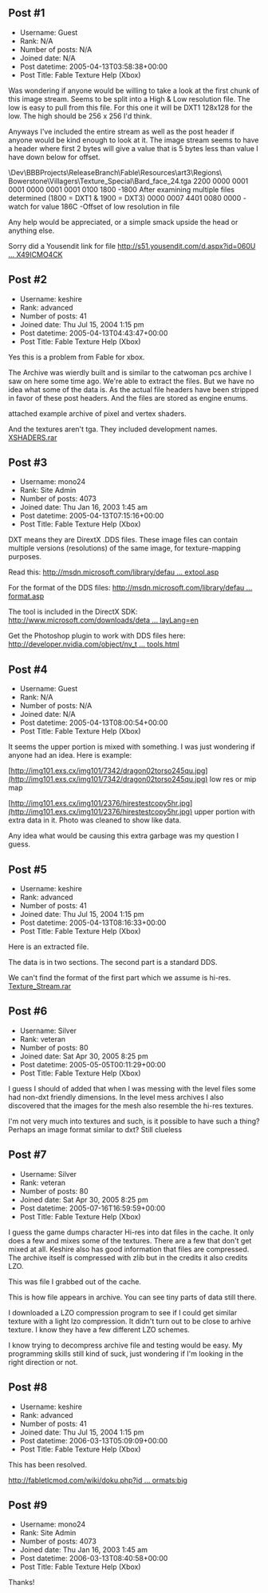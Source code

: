 ## Post #1
- Username: Guest
- Rank: N/A
- Number of posts: N/A
- Joined date: N/A
- Post datetime: 2005-04-13T03:58:38+00:00
- Post Title: Fable Texture Help (Xbox)

Was wondering if anyone would be willing to take a look at the first chunk of this image stream. Seems to be split into a High & Low resolution file. The low is easy to pull from this file. For this one it will be DXT1 128x128 for the low. The high should be 256 x 256 I'd think.

Anyways I've included the entire stream as well as the post header if anyone would be kind enough to look at it. The image stream seems to have a header where first 2 bytes will give a value that is 5 bytes less than value I have down below for offset.

\Dev\BBBProjects\ReleaseBranch\Fable\Resources\art3\Regions\ Bowerstone\Villagers\Texture_Special\Bard_face_24.tga
2200
0000
0001 
0001 
0000
0001
0001
0100
1800 -1800 After examining multiple files determined (1800 = DXT1 & 1900 = DXT3)
0000
0007
4401
0080
0000 -watch for value 
186C -Offset of low resolution in file

Any help would be appreciated, or a simple smack upside the head or anything else.

Sorry did a Yousendit link for file 
[http://s51.yousendit.com/d.aspx?id=060U ... X49ICMO4CK](http://s51.yousendit.com/d.aspx?id=060US8JFW4RC12PHX49ICMO4CK)
## Post #2
- Username: keshire
- Rank: advanced
- Number of posts: 41
- Joined date: Thu Jul 15, 2004 1:15 pm
- Post datetime: 2005-04-13T04:43:47+00:00
- Post Title: Fable Texture Help (Xbox)

Yes this is a problem from Fable for xbox.

The Archive was wierdly built and is similar to the catwoman pcs archive I saw on here some time ago. We're able to extract the files. But we have no idea what some of the data is. As the actual file headers have been stripped in favor of these post headers. And the files are stored as engine enums.

attached example archive of pixel and vertex shaders.

And the textures aren't tga. 
They included development names.
[XSHADERS.rar](https://xentaxbackup.github.io/file/174_XSHADERS.rar)
## Post #3
- Username: mono24
- Rank: Site Admin
- Number of posts: 4073
- Joined date: Thu Jan 16, 2003 1:45 am
- Post datetime: 2005-04-13T07:15:16+00:00
- Post Title: Fable Texture Help (Xbox)

DXT means they are DirextX .DDS files. These image files can contain multiple versions (resolutions) of the same image, for texture-mapping purposes. 

Read this:
[http://msdn.microsoft.com/library/defau ... extool.asp](http://msdn.microsoft.com/library/default.asp?url=/archive/en-us/directx9_c_Summer_03/directx/graphics/tools/dxtextool.asp)

For the format of the DDS files:
[http://msdn.microsoft.com/library/defau ... format.asp](http://msdn.microsoft.com/library/default.asp?url=/library/en-us/directx9_c/directx/graphics/reference/DDSFileReference/ddsfileformat.asp)

The tool is included in the DirectX SDK:
[http://www.microsoft.com/downloads/deta ... layLang=en](http://www.microsoft.com/downloads/details.aspx?FamilyID=4e825a37-0c94-4421-9ec8-156e52525d11&DisplayLang=en)

Get the Photoshop plugin to work with DDS files here:
[http://developer.nvidia.com/object/nv_t ... tools.html](http://developer.nvidia.com/object/nv_texture_tools.html)
## Post #4
- Username: Guest
- Rank: N/A
- Number of posts: N/A
- Joined date: N/A
- Post datetime: 2005-04-13T08:00:54+00:00
- Post Title: Fable Texture Help (Xbox)

It seems the upper portion is mixed with something. I was just wondering if anyone had an idea. Here is example:

[http://img101.exs.cx/img101/7342/dragon02torso245qu.jpg](http://img101.exs.cx/img101/7342/dragon02torso245qu.jpg)    low res or mip map

[http://img101.exs.cx/img101/2376/hirestestcopy5hr.jpg](http://img101.exs.cx/img101/2376/hirestestcopy5hr.jpg)    upper portion with extra data in it. Photo was cleaned to show like data.

Any idea what would be causing this extra garbage was my question I guess.
## Post #5
- Username: keshire
- Rank: advanced
- Number of posts: 41
- Joined date: Thu Jul 15, 2004 1:15 pm
- Post datetime: 2005-04-13T08:16:33+00:00
- Post Title: Fable Texture Help (Xbox)

Here is an extracted file.

The data is in two sections. The second part is a standard DDS.

We can't find the format of the first part which we assume is hi-res.
[Texture_Stream.rar](https://xentaxbackup.github.io/file/175_Texture_Stream.rar)
## Post #6
- Username: Silver
- Rank: veteran
- Number of posts: 80
- Joined date: Sat Apr 30, 2005 8:25 pm
- Post datetime: 2005-05-05T00:11:29+00:00
- Post Title: Fable Texture Help (Xbox)

I guess I should of added that when I was messing with the level files some had non-dxt friendly dimensions. In the level mess archives I also discovered that the images for the mesh also resemble the hi-res textures. 

I'm not very much into textures and such, is it possible to have such a thing? Perhaps an image format similar to dxt? Still clueless
## Post #7
- Username: Silver
- Rank: veteran
- Number of posts: 80
- Joined date: Sat Apr 30, 2005 8:25 pm
- Post datetime: 2005-07-16T16:59:59+00:00
- Post Title: Fable Texture Help (Xbox)

I guess the game dumps character Hi-res into dat files in the cache. It only does a few and mixes some of the textures. There are a few that don't get mixed at all.  Keshire also has good information that files are compressed. The archive itself is compressed with zlib but in the credits it also credits LZO.

[](http://img127.imageshack.us/my.php?image=testimportcopy4dx.jpg) This was file I grabbed out of the cache.

[](http://img127.imageshack.us/my.php?image=highstreamcopy1re.jpg)This is how file appears in archive. You can see tiny parts of data still there.

I downloaded a LZO compression program to see if I could get similar texture with a light lzo compression.
[](http://img127.imageshack.us/my.php?image=testimportlzo4fm.jpg)
It didn't turn out to be close to arhive texture. I know they have a few different LZO schemes.

I know trying to decompress archive file and testing would be easy. My programming skills still kind of suck, just wondering if I'm looking in the right direction or not.
## Post #8
- Username: keshire
- Rank: advanced
- Number of posts: 41
- Joined date: Thu Jul 15, 2004 1:15 pm
- Post datetime: 2006-03-13T05:09:09+00:00
- Post Title: Fable Texture Help (Xbox)

This has been resolved. 

[http://fabletlcmod.com/wiki/doku.php?id ... ormats:big](http://fabletlcmod.com/wiki/doku.php?id=file_formats:big)
## Post #9
- Username: mono24
- Rank: Site Admin
- Number of posts: 4073
- Joined date: Thu Jan 16, 2003 1:45 am
- Post datetime: 2006-03-13T08:40:58+00:00
- Post Title: Fable Texture Help (Xbox)

Thanks!
